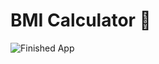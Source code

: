 # BMI Calculator 💪



![Finished App](https://github.com/londonappbrewery/Images/blob/master/bmi-calc-demo.gif)
